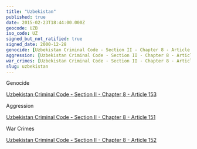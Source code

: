 ```yaml
---
title: "Uzbekistan"
published: true
date: 2015-02-23T18:44:00.000Z
geocode: UZB
iso_code: UZ
signed_but_not_ratified: true
signed_date: 2000-12-28
genocide: [Uzbekistan Criminal Code - Section II - Chapter 8 - Article 153](https://iccdb.hrlc.net/data/doc/200/keyword/46/)
aggression: [Uzbekistan Criminal Code - Section II - Chapter 8 - Article 151](https://iccdb.hrlc.net/data/doc/200/keyword/1/)
war_crimes: [Uzbekistan Criminal Code - Section II - Chapter 8 - Article 152](https://iccdb.hrlc.net/data/doc/200/keyword/145/)
slug: uzbekistan
---
```

Genocide

[Uzbekistan Criminal Code - Section II - Chapter 8 - Article 153](https://iccdb.hrlc.net/data/doc/200/keyword/46/)

Aggression

[Uzbekistan Criminal Code - Section II - Chapter 8 - Article 151](https://iccdb.hrlc.net/data/doc/200/keyword/1/)

War Crimes

[Uzbekistan Criminal Code - Section II - Chapter 8 - Article 152](https://iccdb.hrlc.net/data/doc/200/keyword/145/)

